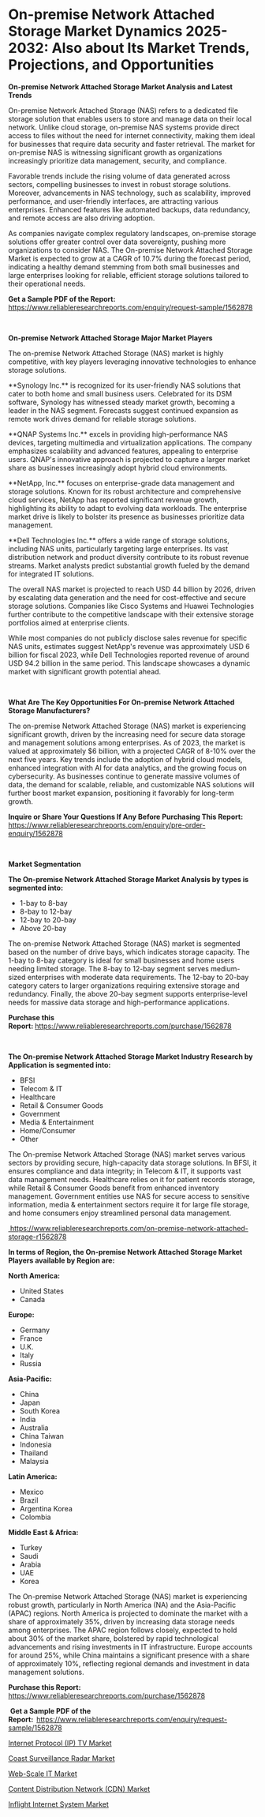 <p><h1>On-premise Network Attached Storage Market Dynamics 2025-2032: Also about Its Market Trends, Projections, and Opportunities</h1></p><p><strong>On-premise Network Attached Storage Market Analysis and Latest Trends</strong></p>
<p><p>On-premise Network Attached Storage (NAS) refers to a dedicated file storage solution that enables users to store and manage data on their local network. Unlike cloud storage, on-premise NAS systems provide direct access to files without the need for internet connectivity, making them ideal for businesses that require data security and faster retrieval. The market for on-premise NAS is witnessing significant growth as organizations increasingly prioritize data management, security, and compliance. </p><p>Favorable trends include the rising volume of data generated across sectors, compelling businesses to invest in robust storage solutions. Moreover, advancements in NAS technology, such as scalability, improved performance, and user-friendly interfaces, are attracting various enterprises. Enhanced features like automated backups, data redundancy, and remote access are also driving adoption. </p><p>As companies navigate complex regulatory landscapes, on-premise storage solutions offer greater control over data sovereignty, pushing more organizations to consider NAS. The On-premise Network Attached Storage Market is expected to grow at a CAGR of 10.7% during the forecast period, indicating a healthy demand stemming from both small businesses and large enterprises looking for reliable, efficient storage solutions tailored to their operational needs.</p></p>
<p><strong>Get a Sample PDF of the Report:&nbsp;</strong> <a href="https://www.reliableresearchreports.com/enquiry/request-sample/1562878?utm_campaign=83&utm_medium=2&utm_source=Github&utm_content=ia&utm_term=15022025&utm_id=on-premise-network-attached-storage">https://www.reliableresearchreports.com/enquiry/request-sample/1562878</a></p>
<p>&nbsp;</p>
<p><strong>On-premise Network Attached Storage Major Market Players</strong></p>
<p><p>The on-premise Network Attached Storage (NAS) market is highly competitive, with key players leveraging innovative technologies to enhance storage solutions. </p><p>**Synology Inc.** is recognized for its user-friendly NAS solutions that cater to both home and small business users. Celebrated for its DSM software, Synology has witnessed steady market growth, becoming a leader in the NAS segment. Forecasts suggest continued expansion as remote work drives demand for reliable storage solutions.</p><p>**QNAP Systems Inc.** excels in providing high-performance NAS devices, targeting multimedia and virtualization applications. The company emphasizes scalability and advanced features, appealing to enterprise users. QNAP's innovative approach is projected to capture a larger market share as businesses increasingly adopt hybrid cloud environments.</p><p>**NetApp, Inc.** focuses on enterprise-grade data management and storage solutions. Known for its robust architecture and comprehensive cloud services, NetApp has reported significant revenue growth, highlighting its ability to adapt to evolving data workloads. The enterprise market drive is likely to bolster its presence as businesses prioritize data management.</p><p>**Dell Technologies Inc.** offers a wide range of storage solutions, including NAS units, particularly targeting large enterprises. Its vast distribution network and product diversity contribute to its robust revenue streams. Market analysts predict substantial growth fueled by the demand for integrated IT solutions.</p><p>The overall NAS market is projected to reach USD 44 billion by 2026, driven by escalating data generation and the need for cost-effective and secure storage solutions. Companies like Cisco Systems and Huawei Technologies further contribute to the competitive landscape with their extensive storage portfolios aimed at enterprise clients.</p><p>While most companies do not publicly disclose sales revenue for specific NAS units, estimates suggest NetApp's revenue was approximately USD 6 billion for fiscal 2023, while Dell Technologies reported revenue of around USD 94.2 billion in the same period. This landscape showcases a dynamic market with significant growth potential ahead.</p></p>
<p>&nbsp;</p>
<p><strong>What Are The Key Opportunities For On-premise Network Attached Storage Manufacturers?</strong></p>
<p><p>The on-premise Network Attached Storage (NAS) market is experiencing significant growth, driven by the increasing need for secure data storage and management solutions among enterprises. As of 2023, the market is valued at approximately $6 billion, with a projected CAGR of 8-10% over the next five years. Key trends include the adoption of hybrid cloud models, enhanced integration with AI for data analytics, and the growing focus on cybersecurity. As businesses continue to generate massive volumes of data, the demand for scalable, reliable, and customizable NAS solutions will further boost market expansion, positioning it favorably for long-term growth.</p></p>
<p><strong>Inquire or Share Your Questions If Any Before Purchasing This Report:</strong> <a href="https://www.reliableresearchreports.com/enquiry/pre-order-enquiry/1562878?utm_campaign=83&utm_medium=2&utm_source=Github&utm_content=ia&utm_term=15022025&utm_id=on-premise-network-attached-storage">https://www.reliableresearchreports.com/enquiry/pre-order-enquiry/1562878</a></p>
<p>&nbsp;</p>
<p><strong>Market Segmentation</strong></p>
<p><strong>The On-premise Network Attached Storage Market Analysis by types is segmented into:</strong></p>
<p><ul><li>1-bay to 8-bay</li><li>8-bay to 12-bay</li><li>12-bay to 20-bay</li><li>Above 20-bay</li></ul></p>
<p><p>The on-premise Network Attached Storage (NAS) market is segmented based on the number of drive bays, which indicates storage capacity. The 1-bay to 8-bay category is ideal for small businesses and home users needing limited storage. The 8-bay to 12-bay segment serves medium-sized enterprises with moderate data requirements. The 12-bay to 20-bay category caters to larger organizations requiring extensive storage and redundancy. Finally, the above 20-bay segment supports enterprise-level needs for massive data storage and high-performance applications.</p></p>
<p><strong>Purchase this Report:&nbsp;</strong><a href="https://www.reliableresearchreports.com/purchase/1562878?utm_campaign=83&utm_medium=2&utm_source=Github&utm_content=ia&utm_term=15022025&utm_id=on-premise-network-attached-storage">https://www.reliableresearchreports.com/purchase/1562878</a></p>
<p>&nbsp;</p>
<p><strong>The On-premise Network Attached Storage Market Industry Research by Application is segmented into:</strong></p>
<p><ul><li>BFSI</li><li>Telecom & IT</li><li>Healthcare</li><li>Retail & Consumer Goods</li><li>Government</li><li>Media & Entertainment</li><li>Home/Consumer</li><li>Other</li></ul></p>
<p><p>The On-premise Network Attached Storage (NAS) market serves various sectors by providing secure, high-capacity data storage solutions. In BFSI, it ensures compliance and data integrity; in Telecom & IT, it supports vast data management needs. Healthcare relies on it for patient records storage, while Retail & Consumer Goods benefit from enhanced inventory management. Government entities use NAS for secure access to sensitive information, media & entertainment sectors require it for large file storage, and home consumers enjoy streamlined personal data management.</p></p>
<p><a href="https://www.reliableresearchreports.com/on-premise-network-attached-storage-r1562878?utm_campaign=83&utm_medium=2&utm_source=Github&utm_content=ia&utm_term=15022025&utm_id=on-premise-network-attached-storage">&nbsp;https://www.reliableresearchreports.com/on-premise-network-attached-storage-r1562878</a></p>
<p><strong>In terms of Region, the On-premise Network Attached Storage Market Players available by Region are:</strong></p>
<p>
    <p> <strong> North America: </strong>
        <ul>
            <li>United States</li>
            <li>Canada</li>
        </ul>
        </p> 
    <p> <strong> Europe: </strong>
        <ul>
            <li>Germany</li>
            <li>France</li>
            <li>U.K.</li>
            <li>Italy</li>
            <li>Russia</li>
        </ul>
        </p> 
    <p> <strong> Asia-Pacific: </strong>
        <ul>
            <li>China</li>
            <li>Japan</li>
            <li>South Korea</li>
            <li>India</li>
            <li>Australia</li>
            <li>China Taiwan</li>
            <li>Indonesia</li>
            <li>Thailand</li>
            <li>Malaysia</li>
        </ul>
        </p> 
    <p> <strong> Latin America: </strong>
        <ul>
            <li>Mexico</li>
            <li>Brazil</li>
            <li>Argentina Korea</li>
            <li>Colombia</li>
        </ul>
        </p> 
    <p> <strong> Middle East & Africa: </strong>
        <ul>
            <li>Turkey</li>
            <li>Saudi</li>
            <li>Arabia</li>
            <li>UAE</li>
            <li>Korea</li>
        </ul>
    </p>
    </p>
<p><p>The On-premise Network Attached Storage (NAS) market is experiencing robust growth, particularly in North America (NA) and the Asia-Pacific (APAC) regions. North America is projected to dominate the market with a share of approximately 35%, driven by increasing data storage needs among enterprises. The APAC region follows closely, expected to hold about 30% of the market share, bolstered by rapid technological advancements and rising investments in IT infrastructure. Europe accounts for around 25%, while China maintains a significant presence with a share of approximately 10%, reflecting regional demands and investment in data management solutions.</p></p>
<p><strong>Purchase this Report: </strong><a href="https://www.reliableresearchreports.com/purchase/1562878?utm_campaign=83&utm_medium=2&utm_source=Github&utm_content=ia&utm_term=15022025&utm_id=on-premise-network-attached-storage">https://www.reliableresearchreports.com/purchase/1562878</a></p>
<p>&nbsp;<strong>Get a Sample PDF of the Report:&nbsp;&nbsp;</strong><a href="https://www.reliableresearchreports.com/enquiry/request-sample/1562878?utm_campaign=83&utm_medium=2&utm_source=Github&utm_content=ia&utm_term=15022025&utm_id=on-premise-network-attached-storage">https://www.reliableresearchreports.com/enquiry/request-sample/1562878</a></p>
<p><strong></strong></p>
<p><p><a href="https://github.com/iroldilom/Market-Research-Report-List-1/blob/main/internet-protocol-ip-tv-market.md?utm_campaign=83&utm_medium=2&utm_source=Github&utm_content=ia&utm_term=15022025&utm_id=on-premise-network-attached-storage">Internet Protocol (IP) TV Market</a></p><p><a href="https://github.com/slmagaddam/Market-Research-Report-List-1/blob/main/coast-surveillance-radar-market.md?utm_campaign=83&utm_medium=2&utm_source=Github&utm_content=ia&utm_term=15022025&utm_id=on-premise-network-attached-storage">Coast Surveillance Radar Market</a></p><p><a href="https://github.com/chkrselia/Market-Research-Report-List-1/blob/main/web-scale-it-market.md?utm_campaign=83&utm_medium=2&utm_source=Github&utm_content=ia&utm_term=15022025&utm_id=on-premise-network-attached-storage">Web-Scale IT Market</a></p><p><a href="https://github.com/watzondechao/Market-Research-Report-List-1/blob/main/content-distribution-network-cdn-market.md?utm_campaign=83&utm_medium=2&utm_source=Github&utm_content=ia&utm_term=15022025&utm_id=on-premise-network-attached-storage">Content Distribution Network (CDN) Market</a></p><p><a href="https://github.com/moazugavate/Market-Research-Report-List-1/blob/main/inflight-internet-system-market.md?utm_campaign=83&utm_medium=2&utm_source=Github&utm_content=ia&utm_term=15022025&utm_id=on-premise-network-attached-storage">Inflight Internet System Market</a></p></p>